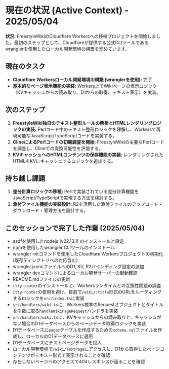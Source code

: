 # **現在の状況 (Active Context) \- 2025/05/04**

**状況:** FreestyleWikiのCloudflare Workersへの移植プロジェクトを開始しました。最初のステップとして、Cloudflareが提供する公式CLIツールであるwranglerを使用したローカル開発環境の構築を進めています。

## **現在のタスク**

- **Cloudflare Workersローカル開発環境の構築 (wranglerを使用):** 完了
- **基本的なページ表示機能の実装:** Workers上でWikiページの表示ロジック（KVキャッシュからの読み取り、D1からの取得、テキスト表示）を実装。

## **次のステップ**

1. **FreestyleWiki独自のテキスト整形ルールの解析とHTMLレンダリングロジックの実装:** Perlコード中のテキスト整形ロジックを理解し、Workersで再現可能なJavaScript/TypeScriptコードを実装する。
2. **ClineによるPerlコードの初期調査を開始:** FreestyleWikiの主要なPerlコードを調査し、Clineでの変換可能性を評価する。
3. **KVキャッシュへのHTMLコンテンツの保存機能の実装:** レンダリングされたHTMLをKVにキャッシュするロジックを追加する。

## **持ち越し課題**

1. **差分計算ロジックの移植:** Perlで実装されている差分計算機能をJavaScript/TypeScriptで実現する方法を検討する。
2. **添付ファイル機能の実装設計:** R2を活用した添付ファイルのアップロード・ダウンロード・管理方法を設計する。

## **このセッションで完了した作業 (2025/05/04)**

* asdfを使用したnodejs (v22.13.1) のインストールと設定
* npmを使用したwrangler CLIツールのインストール
* wrangler initコマンドを使用したCloudflare Workersプロジェクトの初期化 (既存ディレクトリへの対応含む)
* wrangler.jsoncファイルへのD1, KV, R2バインディング設定の追加
* wrangler devコマンドによるローカル開発サーバーの起動確認
* README.mdファイルの更新
* `itty-router`のインストールと、Workersランタイムとの互換性問題の調査
* `itty-router`の使用を避け、自前で`/wiki/:title`形式のURLをルーティングするロジックを`src/index.ts`に実装
* `src/handlers/wiki.ts`に、Workers標準のRequestオブジェクトとタイトルを引数に取る`handleWikiPageRequest`ハンドラを実装
* `src/handlers/wiki.ts`に、KVキャッシュからの読み取りと、キャッシュがない場合のD1データベースからのページデータ取得ロジックを実装
* D1データベースに`pages`テーブルを作成するための`schema.sql`ファイルを作成し、ローカルのD1データベースに適用
* D1データベースにテストページデータを投入
* ローカル開発環境で`/wiki/TestPage`にアクセスし、D1から取得したページコンテンツがテキスト形式で表示されることを確認
* 存在しないページへのアクセスで404レスポンスが返ることを確認

